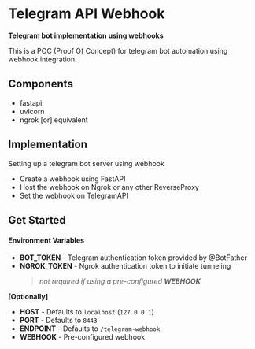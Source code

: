 # Telegram API Webhook

**Telegram bot implementation using webhooks**

This is a POC (Proof Of Concept) for telegram bot automation using webhook integration.

## Components
- fastapi
- uvicorn
- ngrok [or] equivalent

## Implementation
Setting up a telegram bot server using webhook
- Create a webhook using FastAPI
- Host the webhook on Ngrok or any other ReverseProxy
- Set the webhook on TelegramAPI

## Get Started

#### Environment Variables
- **BOT_TOKEN** - Telegram authentication token provided by @BotFather
- **NGROK_TOKEN** - Ngrok authentication token to initiate tunneling
    > _not required if using a pre-configured **WEBHOOK**_

**[Optionally]**
- **HOST** - Defaults to `localhost` (`127.0.0.1`)
- **PORT** - Defaults to `8443`
- **ENDPOINT** - Defaults to `/telegram-webhook`
- **WEBHOOK** - Pre-configured webhook
